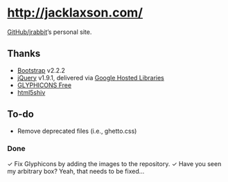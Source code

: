 # http://jacklaxson.com/

[GitHub/jrabbit](https://www.github.com/jrabbit/)’s personal site.

## Thanks

* [Bootstrap](https://github.com/twitter/bootstrap/) v2.2.2
* [jQuery](http://jquery.com/) v1.9.1, delivered via [Google Hosted Libraries](https://developers.google.com/speed/libraries/devguide)
* [GLYPHICONS Free](http://glyphicons.com/)
* [html5shiv](http://code.google.com/p/html5shiv/)

## To-do

* Remove deprecated files (i.e., ghetto.css)

### Done

✓ Fix Glyphicons by adding the images to the repository.
✓ Have you seen my arbitrary box? Yeah, that needs to be fixed…
